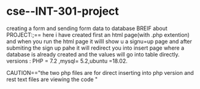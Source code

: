 # cse--INT-301-project
creating a form and sending form data to database 
BREIF about PROJECT:;==
here i have created first an html page(with .php extention) and when you run the html page it willl show u a signu=up page and after submiting the sign up pahe it will redirect you into insert page where a database is already created and the values will go into table directly.
versions :
PHP = 7.2 ,mysql= 5.2,ubuntu =18.02.

CAUTION=="the two php files are for direct inserting into php version and rest text files are viewing the code "
